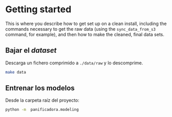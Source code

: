 Getting started
===============

This is where you describe how to get set up on a clean install, including the
commands necessary to get the raw data (using the `sync_data_from_s3` command,
for example), and then how to make the cleaned, final data sets.

## Bajar el _dataset_

Descarga un fichero comprimido a `./data/raw` y lo descomprime.

```bash
make data
```

## Entrenar los modelos

Desde la carpeta raíz del proyecto:

```bash
python -m  panificadora.modeling 
```
